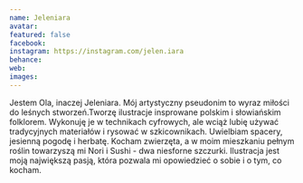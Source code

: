 ```yaml
---
name: Jeleniara
avatar: 
featured: false
facebook: 
instagram: https://instagram.com/jelen.iara
behance: 
web:
images:
---
```

Jestem Ola, inaczej Jeleniara. Mój artystyczny pseudonim to wyraz miłości do leśnych stworzeń.Tworzę ilustracje insprowane polskim i słowiańskim folklorem. Wykonuję je w technikach cyfrowych, ale wciąż lubię używać tradycyjnych materiałów i rysować w szkicownikach. Uwielbiam spacery, jesienną pogodę i herbatę. Kocham zwierzęta, a w moim mieszkaniu pełnym roślin towarzyszą mi Nori i Sushi - dwa niesforne szczurki. Ilustracja jest moją największą pasją, która pozwala mi opowiedzieć o sobie i o tym, co kocham.
